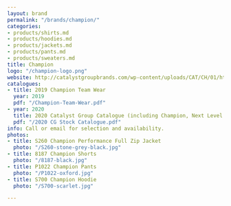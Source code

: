 ```yaml
---
layout: brand
permalink: "/brands/champion/"
categories:
- products/shirts.md
- products/hoodies.md
- products/jackets.md
- products/pants.md
- products/sweaters.md
title: Champion
logo: "/champion-logo.png"
website: http://catalystgroupbrands.com/wp-content/uploads/CAT/CH/01/html5/index.html?&locale=ENG
catalogues:
- title: 2019 Champion Team Wear
  year: 2019
  pdf: "/Champion-Team-Wear.pdf"
- year: 2020
  title: 2020 Catalyst Group Catalogue (including Champion, Next Level & Timberlea)
  pdf: "/2020 CG Stock Catalogue.pdf"
info: Call or email for selection and availability.
photos:
- title: S260 Champion Performance Full Zip Jacket
  photo: "/S260-stone-grey-black.jpg"
- title: 8187 Champion Shorts
  photo: "/8187-black.jpg"
- title: P1022 Champion Pants
  photo: "/P1022-oxford.jpg"
- title: S700 Champion Hoodie
  photo: "/S700-scarlet.jpg"

---
```

